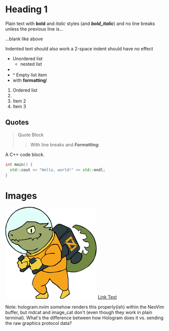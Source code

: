 # Heading 1

Plain text with **bold** and _italic_ styles (and **_bold_italic_**) and no line breaks unless the
previous line is...

...blank like above

  Indented text should also work
  a 2-space indent should have no effect

- Unordered list
  - nested list
-
- ^ Empty list item
- with **formatting**!

1. Ordered list
1.
1. Item 2
1. Item 3

## Quotes

> Quote Block
>
> > With line breaks and **_Formatting_**.

A C++ code block.

```c++
int main() {
  std::cout << "Hello, world!" << std::endl;
}
```

# Images

![Image Alt](zig-zero.png)
[Link Text](www.google.com)

Note: hologram.nvim somehow renders this properly(ish) within the NeoVim buffer, but mdcat and
image_cat don't (even though they work in plain terminal). What's the difference between how
Hologram does it vs. sending the raw graphics protocol data?
